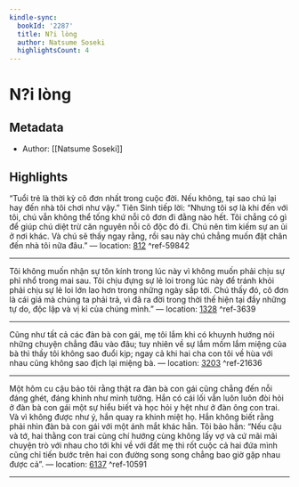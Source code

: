 ```yaml
---
kindle-sync:
  bookId: '2287'
  title: N?i lòng
  author: Natsume Soseki
  highlightsCount: 4
---
```

# N?i lòng
## Metadata
* Author: [[Natsume Soseki]]

## Highlights
“Tuổi trẻ là thời kỳ cô đơn nhất trong cuộc đời. Nếu không, tại sao chú lại hay đến nhà tôi chơi như vậy.” Tiên Sinh tiếp lời: “Nhưng tôi sợ là khi đến với tôi, chú vẫn không thể tống khứ nỗi cô đơn đi đằng nào hết. Tôi chẳng có gì để giúp chú diệt trừ căn nguyên nỗi cô độc đó đi. Chú nên tìm kiếm sự an ủi ở nơi khác. Và chú sẽ thấy ngay rằng, rồi sau này chú chẳng muốn đặt chân đến nhà tôi nữa đâu.” — location: [812]() ^ref-59842

---
Tôi không muốn nhận sự tôn kính trong lúc này vì không muốn phải chịu sự phỉ nhổ trong mai sau. Tôi chịu đựng sự lẻ loi trong lúc này để tránh khỏi phải chịu sự lẻ loi lớn lao hơn trong những ngày sắp tới. Chú thấy đó, cô đơn là cái giá mà chúng ta phải trả, vì đã ra đời trong thời thế hiện tại đầy những tự do, độc lập và vị kỉ của chúng mình.” — location: [1328]() ^ref-3639

---
Cũng như tất cả các đàn bà con gái, mẹ tôi lắm khi có khuynh hướng nói những chuyện chẳng đâu vào đâu; tuy nhiên về sự lắm mồm lắm miệng của bà thì thầy tôi không sao đuổi kịp; ngay cả khi hai cha con tôi về hùa với nhau cũng không sao địch lại miệng bà. — location: [3203]() ^ref-21636

---
Một hôm cu cậu bảo tôi rằng thật ra đàn bà con gái cũng chẳng đến nỗi đáng ghét, đáng khinh như mình tưởng. Hắn có cái lối vẫn luôn luôn đòi hỏi ở đàn bà con gái một sự hiểu biết và học hỏi y hệt như ở đàn ông con trai. Và vì không được như ý, hắn quay ra khinh miệt họ. Hắn không biết rằng phải nhìn đàn bà con gái với một ánh mắt khác hẳn. Tôi bảo hắn: “Nếu cậu và tớ, hai thằng con trai cùng chí hướng cùng không lấy vợ và cứ mãi mãi chuyện trò với nhau cho tới khi về với đất mẹ thì rốt cuộc cả hai đứa mình cũng chỉ tiến bước trên hai con đường song song chẳng bao giờ gặp nhau được cả”. — location: [6137]() ^ref-10591

---
